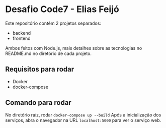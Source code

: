 # Desafio Code7 - Elias Feijó

Este repositório contém 2 projetos separados:

* backend
* frontend

Ambos feitos com Node.js, mais detalhes sobre as tecnologias no README.md no diretório de cada projeto.

## Requisitos para rodar

* Docker
* docker-compose

## Comando para rodar

No diretório raíz, rodar `docker-compose up --build`
Após a inicialização dos serviços, abra o navegador na URL `localhost:5000` para ver o serviço web.

